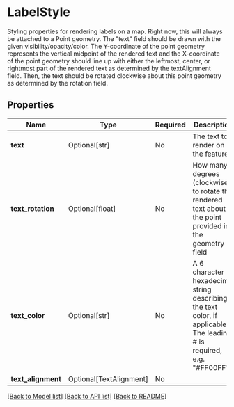 # LabelStyle

Styling properties for rendering labels on a map. Right now, this will always be attached to a Point geometry.
The "text" field should be drawn with the given visibility/opacity/color. The Y-coordinate of the point 
geometry represents the vertical midpoint of the rendered text and the X-coordinate of the point geometry 
should line up with either the leftmost, center, or rightmost part of the rendered text as determined by the
textAlignment field. Then, the text should be rotated clockwise about this point geometry as determined by the
rotation field.


## Properties
| Name | Type | Required | Description |
| ------------ | ------------- | ------------- | ------------- |
**text** | Optional[str] | No | The text to render on the feature  |
**text_rotation** | Optional[float] | No | How many degrees (clockwise) to rotate the rendered text about the point provided in the geometry field  |
**text_color** | Optional[str] | No | A 6 character hexadecimal string describing the text color, if applicable. The leading # is required,  e.g. "#FF00FF"  |
**text_alignment** | Optional[TextAlignment] | No |  |


[[Back to Model list]](../../../../README.md#models-v1-link) [[Back to API list]](../../../../README.md#apis-v1-link) [[Back to README]](../../../../README.md)
